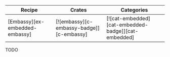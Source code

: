 | Recipe | Crates | Categories |
|--------|--------|------------|
| [Embassy][ex-embedded-embassy] | [![embassy][c-embassy-badge]][c-embassy] | [![cat-embedded][cat-embedded-badge]][cat-embedded] |

<div class="hidden">
TODO
</div>

